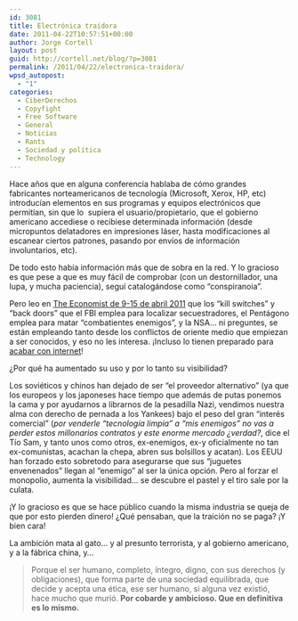 ```yaml
---
id: 3081
title: Electrónica traidora
date: 2011-04-22T10:57:51+00:00
author: Jorge Cortell
layout: post
guid: http://cortell.net/blog/?p=3081
permalink: /2011/04/22/electronica-traidora/
wpsd_autopost:
  - "1"
categories:
  - CiberDerechos
  - Copyfight
  - Free Software
  - General
  - Noticias
  - Rants
  - Sociedad y polí­tica
  - Technology
---
```

Hace años que en alguna conferencia hablaba de cómo grandes fabricantes norteamericanos de tecnología (Microsoft, Xerox, HP, etc) introducían elementos en sus programas y equipos electrónicos que permitían, sin que lo  supiera el usuario/propietario, que el gobierno americano accediese o recibiese determinada información (desde micropuntos delatadores en impresiones láser, hasta modificaciones al escanear ciertos patrones, pasando por envíos de información involuntarios, etc).

De todo esto había información más que de sobra en la red. Y lo gracioso es que pese a que es muy fácil de comprobar (con un destornillador, una lupa, y mucha paciencia), seguí catalogándose como &#8220;conspiranoia&#8221;.

Pero leo en [The Economist de 9-15 de abril 2011](http://www.economist.com/node/18527456) que los &#8220;kill switches&#8221; y &#8220;back doors&#8221; que el FBI emplea para localizar secuestradores, el Pentágono emplea para matar &#8220;combatientes enemigos&#8221;, y la NSA&#8230; ni preguntes, se están empleando tanto desde los conflictos de oriente medio que empiezan a ser conocidos, y eso no les interesa. ¡Incluso lo tienen preparado para [acabar con internet](http://www.economist.com/node/18112043?story_id=18112043&fsrc=rss)!

¿Por qué ha aumentado su uso y por lo tanto su visibilidad?

Los soviéticos y chinos han dejado de ser &#8220;el proveedor alternativo&#8221; (ya que los europeos y los japoneses hace tiempo que además de putas ponemos la cama y por ayudarnos a librarnos de la pesadilla Nazi, vendimos nuestra alma con derecho de pernada a los Yankees) bajo el peso del gran &#8220;interés comercial&#8221; (_por venderle &#8220;tecnología limpia&#8221; a &#8220;mis enemigos&#8221; no vas a perder estos millonarios contratos y este enorme mercado ¿verdad?_, dice el Tío Sam, y tanto unos como otros, ex-enemigos, ex-y oficialmente no tan ex-comunistas, acachan la chepa, abren sus bolsillos y acatan). Los EEUU han forzado esto sobretodo para asegurarse que sus &#8220;juguetes envenenados&#8221; llegan al &#8220;enemigo&#8221; al ser la única opción. Pero al forzar el monopolio, aumenta la visibilidad&#8230; se descubre el pastel y el tiro sale por la culata.

¡Y lo gracioso es que se hace público cuando la misma industria se queja de que por esto pierden dinero! ¿Qué pensaban, que la traición no se paga? ¡Y bien cara!

La ambición mata al gato&#8230; y al presunto terrorista, y al gobierno americano, y a la fábrica china, y&#8230;

> Porque el ser humano, completo, íntegro, digno, con sus derechos (y obligaciones), que forma parte de una sociedad equilibrada, que decide y acepta una ética, ese ser humano, si alguna vez existió, hace mucho que murió. **Por cobarde y ambicioso. Que en definitiva es lo mismo.**